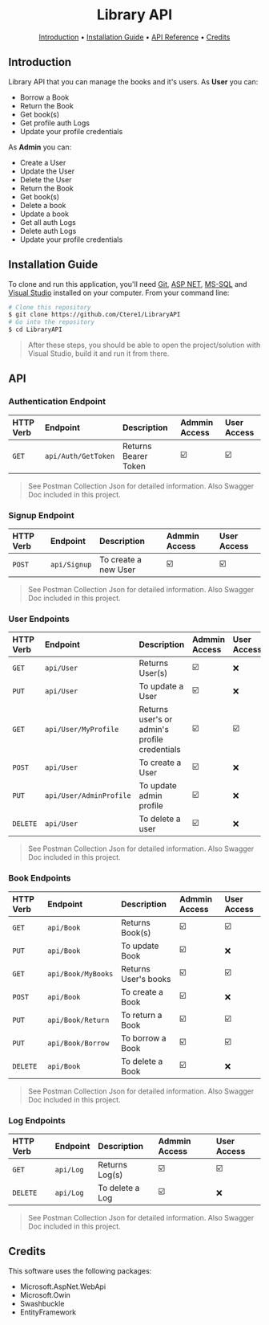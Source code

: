 <h1 align="center">
  Library API
  <br>
</h1>

<p align="center">
  <a href="#introduction">Introduction</a> •
  <a href="#installation-guide">Installation Guide</a> •
  <a href="#api">API Reference</a> •
  <a href="#credits">Credits</a> 
</p>

## Introduction
Library API that you can manage the books and it's users. As **User** you can:
* Borrow a Book 
* Return the Book
* Get book(s) 
* Get profile auth Logs
* Update your profile credentials

As **Admin** you can:
* Create a User 
* Update the User 
* Delete the User 
* Return the Book
* Get book(s) 
* Delete a book
* Update a book
* Get all auth Logs
* Delete auth Logs
* Update your profile credentials

## Installation Guide

To clone and run this application, you'll need [Git](https://git-scm.com), [ASP NET](https://dotnet.microsoft.com/en-us/apps/aspnet), [MS-SQL](https://www.microsoft.com/en-us/sql-server/sql-server-downloads) and [Visual Studio](https://visualstudio.microsoft.com/downloads/) installed on your computer. From your command line:

```bash
# Clone this repository
$ git clone https://github.com/Ctere1/LibraryAPI
# Go into the repository
$ cd LibraryAPI
```
> After these steps,  you should be able to open the project/solution with Visual Studio, build it and run it from there.

## API

### Authentication Endpoint

| HTTP Verb   | Endpoint                    | Description                                         |Admmin Access | User Access | 
| :---------- | :-----------                |:----------------------------------                  |:-----------  |:----------- |
| `GET`       | `api/Auth/GetToken`         |  Returns Bearer Token                               | ☑️          |  ☑️         |
> See Postman Collection Json for detailed information. Also Swagger Doc included in this project.

### Signup Endpoint

| HTTP Verb   | Endpoint                    | Description                                         |Admmin Access | User Access | 
| :---------- | :-----------                |:----------------------------------                  |:-----------  |:----------- |
| `POST`      | `api/Signup`                |  To create a new User                               | ☑️          |  ☑️         |
> See Postman Collection Json for detailed information. Also Swagger Doc included in this project.

### User Endpoints

| HTTP Verb   | Endpoint                    | Description                                         |Admmin Access | User Access | 
| :---------- | :-----------                |:----------------------------------                  |:-----------  |:----------- |
| `GET`       | `api/User`                  |  Returns User(s)                                    | ☑️           |  ❌        |
| `PUT`       | `api/User`                  |  To update a User                                   | ☑️           |  ❌        |
| `GET`       | `api/User/MyProfile`        |  Returns user's or admin's profile credentials      | ☑️           |  ☑️        |
| `POST`      | `api/User`                  |  To create a User                                   | ☑️           |  ❌        |
| `PUT`       | `api/User/AdminProfile`     |  To update admin profile                            | ☑️           |  ❌        |
| `DELETE`    | `api/User`                  |  To delete a user                                   | ☑️           |  ❌        |
> See Postman Collection Json for detailed information. Also Swagger Doc included in this project.

### Book Endpoints

| HTTP Verb   | Endpoint                    | Description                                         |Admmin Access | User Access | 
| :---------- | :-----------                |:----------------------------------                  |:-----------  |:----------- |
| `GET`       | `api/Book`                  |  Returns Book(s)                                    | ☑️           |  ☑️        |
| `PUT`       | `api/Book`                  |  To update Book                                     | ☑️           |  ❌        |
| `GET`       | `api/Book/MyBooks`          |  Returns User's books                               | ☑️           |  ☑️        |
| `POST`      | `api/Book`                  |  To create a Book                                   | ☑️           |  ❌        |
| `PUT`       | `api/Book/Return`           |  To return a Book                                   | ☑️           |  ☑️        |
| `PUT`       | `api/Book/Borrow`           |  To borrow a Book                                   | ☑️           |  ☑️        |
| `DELETE`    | `api/Book`                  |  To delete a Book                                   | ☑️           |  ❌        |
> See Postman Collection Json for detailed information. Also Swagger Doc included in this project.

### Log Endpoints

| HTTP Verb   | Endpoint                    | Description                                         |Admmin Access | User Access | 
| :---------- | :-----------                |:----------------------------------                  |:-----------  |:----------- |
| `GET`       | `api/Log`                   |  Returns Log(s)                                     | ☑️           |  ☑️        |
| `DELETE`    | `api/Log`                   |  To delete a Log                                    | ☑️           |  ❌        |

> See Postman Collection Json for detailed information. Also Swagger Doc included in this project.

## Credits

This software uses the following packages:

- Microsoft.AspNet.WebApi
- Microsoft.Owin
- Swashbuckle
- EntityFramework
